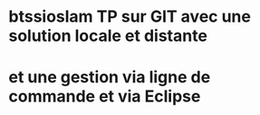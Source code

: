 # btssioslam TP sur GIT avec une solution locale et distante
# et une gestion via ligne de commande et via Eclipse

